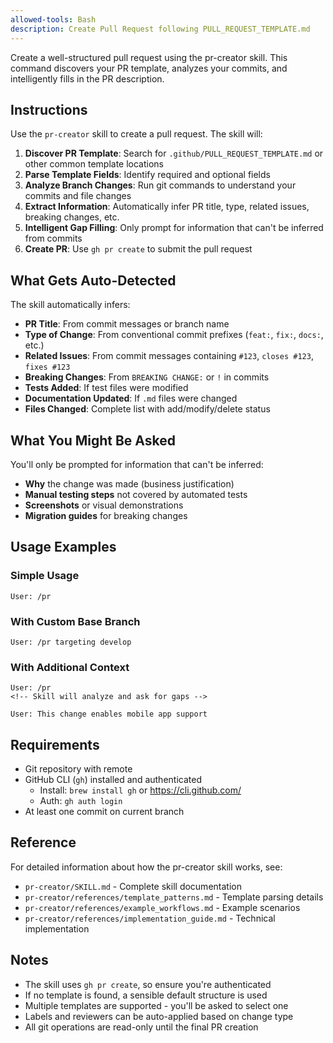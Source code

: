 ```yaml
---
allowed-tools: Bash
description: Create Pull Request following PULL_REQUEST_TEMPLATE.md
---
```


Create a well-structured pull request using the pr-creator skill. This command discovers your PR template, analyzes your commits, and intelligently fills in the PR description.

## Instructions

Use the `pr-creator` skill to create a pull request. The skill will:

1. **Discover PR Template**: Search for `.github/PULL_REQUEST_TEMPLATE.md` or other common template locations
2. **Parse Template Fields**: Identify required and optional fields
3. **Analyze Branch Changes**: Run git commands to understand your commits and file changes
4. **Extract Information**: Automatically infer PR title, type, related issues, breaking changes, etc.
5. **Intelligent Gap Filling**: Only prompt for information that can't be inferred from commits
6. **Create PR**: Use `gh pr create` to submit the pull request

## What Gets Auto-Detected

The skill automatically infers:
- **PR Title**: From commit messages or branch name
- **Type of Change**: From conventional commit prefixes (`feat:`, `fix:`, `docs:`, etc.)
- **Related Issues**: From commit messages containing `#123`, `closes #123`, `fixes #123`
- **Breaking Changes**: From `BREAKING CHANGE:` or `!` in commits
- **Tests Added**: If test files were modified
- **Documentation Updated**: If `.md` files were changed
- **Files Changed**: Complete list with add/modify/delete status

## What You Might Be Asked

You'll only be prompted for information that can't be inferred:
- **Why** the change was made (business justification)
- **Manual testing steps** not covered by automated tests
- **Screenshots** or visual demonstrations
- **Migration guides** for breaking changes

## Usage Examples

### Simple Usage
```
User: /pr
```

### With Custom Base Branch
```
User: /pr targeting develop
```

### With Additional Context
```
User: /pr
<!-- Skill will analyze and ask for gaps -->

User: This change enables mobile app support
```

## Requirements

- Git repository with remote
- GitHub CLI (`gh`) installed and authenticated
  - Install: `brew install gh` or https://cli.github.com/
  - Auth: `gh auth login`
- At least one commit on current branch

## Reference

For detailed information about how the pr-creator skill works, see:
- `pr-creator/SKILL.md` - Complete skill documentation
- `pr-creator/references/template_patterns.md` - Template parsing details
- `pr-creator/references/example_workflows.md` - Example scenarios
- `pr-creator/references/implementation_guide.md` - Technical implementation

## Notes

- The skill uses `gh pr create`, so ensure you're authenticated
- If no template is found, a sensible default structure is used
- Multiple templates are supported - you'll be asked to select one
- Labels and reviewers can be auto-applied based on change type
- All git operations are read-only until the final PR creation
